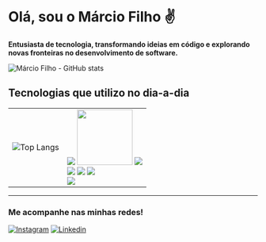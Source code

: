 # **Olá, sou o Márcio Filho ✌️**
**Entusiasta de tecnologia, transformando ideias em código e explorando novas fronteiras no desenvolvimento de software.**
<br>


![Márcio Filho - GitHub stats](https://github-readme-stats.vercel.app/api?username=marcio24&show_icons=true&hide=contribs,prs&theme=transparent&locale=pt-br&include_all_commits=true&count_private=true)


## Tecnologias que utilizo no dia-a-dia

<table style="border: none; border-collapse: collapse;">
  <tr>
    <td style="border: none;">
      <img src="https://github-readme-stats.vercel.app/api/top-langs/?username=marcio24&layout=compact&locale=pt-br" alt="Top Langs" />
    </td>
    <td style="border: none;">
      <img src="https://img.shields.io/badge/MySQL-00000F?style=for-the-badge&logo=mysql&logoColor=white"/>
      <img style="width: 112px" src="https://blog.desdelinux.net/wp-content/uploads/2024/01/logo-firebird-1024x255.jpeg.webp"/>
      <img src="https://img.shields.io/badge/JavaScript-F7DF1E?style=for-the-badge&logo=javascript&logoColor=black"/>
      <br>
      <img src="https://img.shields.io/badge/Delphi_RAD_Studio-B22222?style=for-the-badge&logo=delphi&logoColor=white"/>
      <img src="https://img.shields.io/badge/CSS-239120?&style=for-the-badge&logo=css3&logoColor=white"/>
      <img src="https://img.shields.io/badge/HTML-239120?style=for-the-badge&logo=html5&logoColor=white"/>
      <br>
      <img src="https://img.shields.io/badge/TypeScript-007ACC?style=for-the-badge&logo=typescript&logoColor=white"/>
    </td>
  </tr>
</table>



---

### **Me acompanhe nas minhas redes!**
[![Instagram](https://img.shields.io/badge/Instagram-E4405F?style=for-the-badge&logo=instagram&logoColor=white)](https://www.instagram.com/eu_marcinn/) [![Linkedin](https://img.shields.io/badge/LinkedIn-0077B5?style=for-the-badge&logo=linkedin&logoColor=white)](#)



